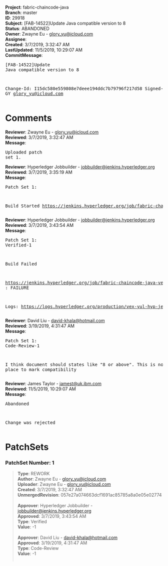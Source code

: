 <strong>Project</strong>: fabric-chaincode-java<br><strong>Branch</strong>: master<br><strong>ID</strong>: 29918<br><strong>Subject</strong>: [FAB-14522]Update Java compatible version to 8<br><strong>Status</strong>: ABANDONED<br><strong>Owner</strong>: Zwayne Eu - glory_yu@icloud.com<br><strong>Assignee</strong>:<br><strong>Created</strong>: 3/7/2019, 3:32:47 AM<br><strong>LastUpdated</strong>: 11/5/2019, 10:29:07 AM<br><strong>CommitMessage</strong>:<br><pre>[FAB-14522]Update Java compatible version to 8

Change-Id: I15dc580e559808e7deee194ddc7b79796f217d58
Signed-off-by: GY <glory_yu@icloud.com>
</pre><h1>Comments</h1><strong>Reviewer</strong>: Zwayne Eu - glory_yu@icloud.com<br><strong>Reviewed</strong>: 3/7/2019, 3:32:47 AM<br><strong>Message</strong>: <pre>Uploaded patch set 1.</pre><strong>Reviewer</strong>: Hyperledger Jobbuilder - jobbuilder@jenkins.hyperledger.org<br><strong>Reviewed</strong>: 3/7/2019, 3:35:19 AM<br><strong>Message</strong>: <pre>Patch Set 1:

Build Started https://jenkins.hyperledger.org/job/fabric-chaincode-java-verify-x86_64/60/</pre><strong>Reviewer</strong>: Hyperledger Jobbuilder - jobbuilder@jenkins.hyperledger.org<br><strong>Reviewed</strong>: 3/7/2019, 3:43:54 AM<br><strong>Message</strong>: <pre>Patch Set 1: Verified-1

Build Failed 

https://jenkins.hyperledger.org/job/fabric-chaincode-java-verify-x86_64/60/ : FAILURE

Logs: https://logs.hyperledger.org/production/vex-yul-hyp-jenkins-3/fabric-chaincode-java-verify-x86_64/60</pre><strong>Reviewer</strong>: David Liu - david-khala@hotmail.com<br><strong>Reviewed</strong>: 3/19/2019, 4:31:47 AM<br><strong>Message</strong>: <pre>Patch Set 1: Code-Review-1

I think document should states like "8 or above". This is not a good place to mark compatibility</pre><strong>Reviewer</strong>: James Taylor - jamest@uk.ibm.com<br><strong>Reviewed</strong>: 11/5/2019, 10:29:07 AM<br><strong>Message</strong>: <pre>Abandoned

Change was rejected</pre><h1>PatchSets</h1><h3>PatchSet Number: 1</h3><blockquote><strong>Type</strong>: REWORK<br><strong>Author</strong>: Zwayne Eu - glory_yu@icloud.com<br><strong>Uploader</strong>: Zwayne Eu - glory_yu@icloud.com<br><strong>Created</strong>: 3/7/2019, 3:32:47 AM<br><strong>UnmergedRevision</strong>: 057e27a074663dcf1691ac85785a8a0e05e02774<br><br><strong>Approver</strong>: Hyperledger Jobbuilder - jobbuilder@jenkins.hyperledger.org<br><strong>Approved</strong>: 3/7/2019, 3:43:54 AM<br><strong>Type</strong>: Verified<br><strong>Value</strong>: -1<br><br><strong>Approver</strong>: David Liu - david-khala@hotmail.com<br><strong>Approved</strong>: 3/19/2019, 4:31:47 AM<br><strong>Type</strong>: Code-Review<br><strong>Value</strong>: -1<br><br></blockquote>